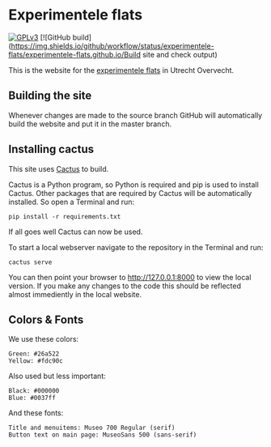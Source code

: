 Experimentele flats
===================

[![GPLv3](https://img.shields.io/badge/license-GPLv3-blue.svg)](https://github.com/experimentele-flats/experimentele-flats.github.io/blob/master/LICENSE)
[![GitHub build](https://img.shields.io/github/workflow/status/experimentele-flats/experimentele-flats.github.io/Build site and check output)

This is the website for the [experimentele flats](https://www.experimentele-flats.nl/) in Utrecht Overvecht.


Building the site
-----------------

Whenever changes are made to the source branch GitHub will automatically
build the website and put it in the master branch.


Installing cactus
-----------------

This site uses [Cactus](https://github.com/eudicots/Cactus/) to build.

Cactus is a Python program, so Python is required and pip is used to install Cactus.
Other packages that are required by Cactus will be automatically installed.
So open a Terminal and run:

    pip install -r requirements.txt

If all goes well Cactus can now be used.

To start a local webserver navigate to the repository in the Terminal
and run:

    cactus serve

You can then point your browser to http://127.0.0.1:8000 to view the
local version. If you make any changes to the code this should be
reflected almost immediently in the local website.


Colors & Fonts
--------------

We use these colors:

    Green: #26a522
    Yellow: #fdc90c

Also used but less important:

    Black: #000000
    Blue: #0037ff

And these fonts:

    Title and menuitems: Museo 700 Regular (serif)
    Button text on main page: MuseoSans 500 (sans-serif)
